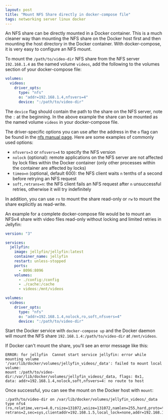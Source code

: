 ```yaml
---
layout: post
title: "Mount NFS Share directly in docker-compose file"
tags: networking server linux docker
---
```


An NFS share can be directly mounted in a Docker container. This is a much cleaner way than mounting the NFS share on
the Docker host first and then mounting the host directory in the Docker container. With docker-compose, it is very easy
to configure an NFS mount.

To mount the `/path/to/video-dir` NFS share from the NFS server `192.168.1.4` as the named volume `videos`, add the
following to the volumes section of your docker-compose file:

```yaml
volumes:
  videos:
    driver_opts:
      type: "nfs"
      o: "addr=192.168.1.4,nfsvers=4"
      device: ":/path/to/video-dir"
```

The `device` flag should contain the path to the share on the NFS server, note the `:` at the beginning. In the above
example the share can be mounted as the named volume `videos` in your docker-compose file.

The driver-specific options you can use after the address in the `o` flag can be found in the
[nfs manual page](https://man7.org/linux/man-pages/man5/nfs.5.html). Here are some examples of commonly used options:

* `nfsvers=3` or `nfsvers=4` to specify the NFS version
* `nolock` (optional): remote applications on the NFS server are not affected by lock files within the Docker container
(only other processes within the container are affected by locks)
* `timeo=n` (optional, default 600): the NFS client waits `n` tenths of a second before retrying an NFS request
* `soft,retrans=n`: the NFS client fails an NFS request after `n` unsuccessful retries, otherwise it will try
indefinitely

In addition, you can use `ro` to mount the share read-only or `rw` to mount the share explicitly as read-write.

An example for a complete docker-compose file would be to mount an NFSv4 share with video files read-only without
locking and limited retries in Jellyfin:

```yaml
version: "3"

services:
  jellyfin:
    image: jellyfin/jellyfin:latest
    container_name: jellyfin
    restart: unless-stopped
    ports:
      - 8096:8096
    volumes:
      - ./config:/config
      - ./cache:/cache
      - videos:/mnt/videos

volumes:
  videos:
    driver_opts:
      type: "nfs"
      o: "addr=192.168.1.4,nolock,ro,soft,nfsvers=4"
      device: ":/path/to/video-dir"
```

Start the Docker service with `docker-compose up` and the Docker daemon will mount the NFS share
`192.168.1.4:/path/to/video-dir` at `/mnt/videos`.

If Docker can't mount the share, you'll see an error message like this:

```text
ERROR: for jellyfin  Cannot start service jellyfin: error while mounting volume
'/var/lib/docker/volumes/jellyfin_videos/_data': failed to mount local volume:
mount :/path/to/video-dir:/var/lib/docker/volumes/jellyfin_videos/_data, flags: 0x1,
data: addr=192.168.1.4,nolock,soft,nfsvers=4: no route to host
```

Once successful, you can see the mount on the Docker host with `mount`:

```text
:/path/to/video-dir on /var/lib/docker/volumes/jellyfin_videos/_data type nfs4
(ro,relatime,vers=4.0,rsize=131072,wsize=131072,namlen=255,hard,proto=tcp,timeo=600,
retrans=2,sec=sys,clientaddr=192.168.1.5,local_lock=none,addr=192.168.1.4)
```
